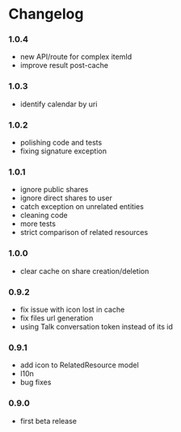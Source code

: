 # Changelog

### 1.0.4

- new API/route for complex itemId
- improve result post-cache

### 1.0.3

- identify calendar by uri

### 1.0.2

- polishing code and tests
- fixing signature exception

### 1.0.1

- ignore public shares
- ignore direct shares to user
- catch exception on unrelated entities
- cleaning code
- more tests
- strict comparison of related resources

### 1.0.0

- clear cache on share creation/deletion

### 0.9.2

- fix issue with icon lost in cache
- fix files url generation
- using Talk conversation token instead of its id

### 0.9.1

- add icon to RelatedResource model
- l10n
- bug fixes

### 0.9.0

- first beta release
